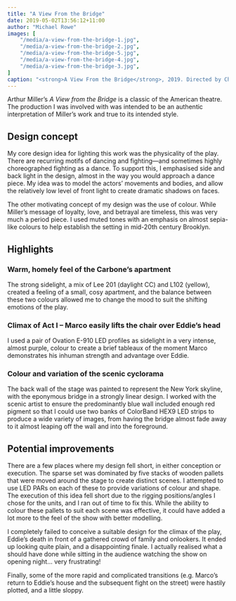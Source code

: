 ```yaml
---
title: "A View From the Bridge"
date: 2019-05-02T13:56:12+11:00
author: "Michael Rowe"
images: [ 
    "/media/a-view-from-the-bridge-1.jpg",
    "/media/a-view-from-the-bridge-2.jpg",
    "/media/a-view-from-the-bridge-5.jpg",
    "/media/a-view-from-the-bridge-4.jpg",
    "/media/a-view-from-the-bridge-3.jpg",
]
caption: "<strong>A View From the Bridge</strong>, 2019. Directed by Chris McLean. Designed by Chris McLean. <em>Heidelberg Theatre Company</em>. Lighting by Michael Rowe."
---
```


Arthur Miller’s *A View from the Bridge* is a classic of the American theatre. The production I was involved with was intended to be an authentic interpretation of Miller’s work and true to its intended style.

## Design concept

My core design idea for lighting this work was the physicality of the play. There are recurring motifs of dancing and fighting—and sometimes highly choreographed fighting as a dance. To support this, I emphasised side and back light in the design, almost in the way you would approach a dance piece. My idea was to model the actors’ movements and bodies, and allow the relatively low level of front light to create dramatic shadows on faces.

The other motivating concept of my design was the use of colour. While Miller’s message of loyalty, love, and betrayal are timeless, this was very much a period piece. I used muted tones with an emphasis on almost sepia-like colours to help establish the setting in mid-20th century Brooklyn.

## Highlights

### Warm, homely feel of the Carbone’s apartment

  The strong sidelight, a mix of Lee 201 (daylight CC) and L102 (yellow), created a feeling of a small, cosy apartment, and the balance between these two colours allowed me to change the mood to suit the shifting emotions of the play.

### Climax of Act I – Marco easily lifts the chair over Eddie’s head

  I used a pair of Ovation E-910 LED profiles as sidelight in a very intense, almost purple, colour to create a brief tableaux of the moment Marco demonstrates his inhuman strength and advantage over Eddie.

### Colour and variation of the scenic cyclorama

  The back wall of the stage was painted to represent the New York skyline, with the eponymous bridge in a strongly linear design. I worked with the scenic artist to ensure the predominantly blue wall included enough red pigment so that I could use two banks of ColorBand HEX9 LED strips to produce a wide variety of images, from having the bridge almost fade away to it almost leaping off the wall and into the foreground.

## Potential improvements

There are a few places where my design fell short, in either conception or execution. 
The sparse set was dominated by five stacks of wooden pallets that were moved around the stage to create distinct scenes. I attempted to use LED PARs on each of these to provide variations of colour and shape. The execution of this idea fell short due to the rigging positions/angles I chose for the units, and I ran out of time to fix this. While the ability to colour these pallets to suit each scene was effective, it could have added a lot more to the feel of the show with better modelling.

I completely failed to conceive a suitable design for the climax of the play, Eddie’s death in front of a gathered crowd of family and onlookers. It ended up looking quite plain, and a disappointing finale. I actually realised what a should have done while sitting in the audience watching the show on opening night... very frustrating!

Finally, some of the more rapid and complicated transitions (e.g. Marco’s return to Eddie’s house and the subsequent fight on the street) were hastily plotted, and a little sloppy.

